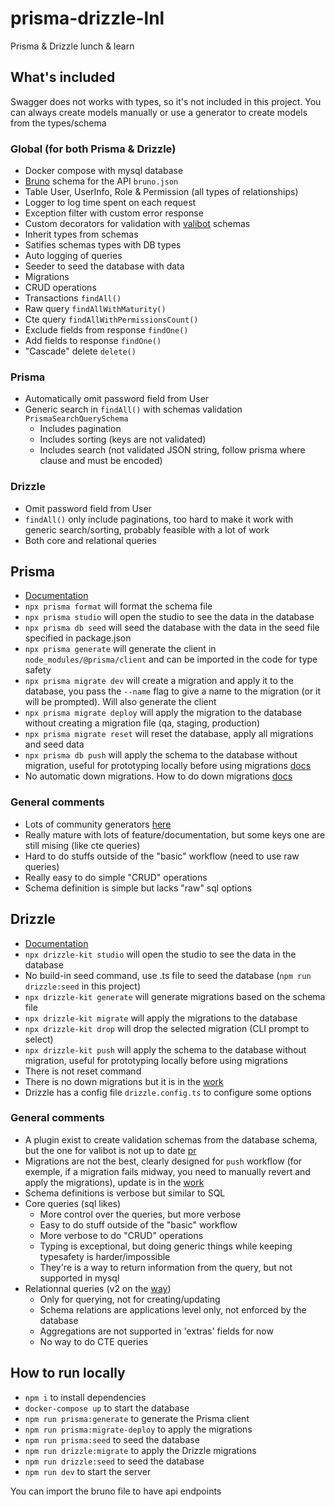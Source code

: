 # prisma-drizzle-lnl

Prisma &amp; Drizzle lunch &amp; learn

## What's included

Swagger does not works with types, so it's not included in this project. You can always create models manually or use a generator to create models from the types/schema

### Global (for both Prisma & Drizzle)

- Docker compose with mysql database
- [Bruno](https://www.usebruno.com/) schema for the API `bruno.json`
- Table User, UserInfo, Role & Permission (all types of relationships)
- Logger to log time spent on each request
- Exception filter with custom error response
- Custom decorators for validation with [valibot](https://valibot.dev/) schemas
- Inherit types from schemas
- Satifies schemas types with DB types
- Auto logging of queries
- Seeder to seed the database with data
- Migrations
- CRUD operations
- Transactions `findAll()`
- Raw query `findAllWithMaturity()`
- Cte query `findAllWithPermissionsCount()`
- Exclude fields from response `findOne()`
- Add fields to response `findOne()`
- "Cascade" delete `delete()`

### Prisma

- Automatically omit password field from User
- Generic search in `findAll()` with schemas validation `PrismaSearchQuerySchema`
  - Includes pagination
  - Includes sorting (keys are not validated)
  - Includes search (not validated JSON string, follow prisma where clause and must be encoded)

### Drizzle

- Omit password field from User
- `findAll()` only include paginations, too hard to make it work with generic search/sorting, probably feasible with a lot of work
- Both core and relational queries

## Prisma

- [Documentation](https://www.prisma.io/docs/)
- `npx prisma format` will format the schema file
- `npx prisma studio` will open the studio to see the data in the database
- `npx prisma db seed` will seed the database with the data in the seed file specified in package.json
- `npx prisma generate` will generate the client in `node_modules/@prisma/client` and can be imported in the code for type safety
- `npx prisma migrate dev` will create a migration and apply it to the database, you pass the `--name` flag to give a name to the migration (or it will be prompted). Will also generate the client
- `npx prisma migrate deploy` will apply the migration to the database without creating a migration file (qa, staging, production)
- `npx prisma migrate reset` will reset the database, apply all migrations and seed data
- `npx prisma db push` will apply the schema to the database without migration, useful for prototyping locally before using migrations [docs](https://www.prisma.io/docs/orm/prisma-migrate/workflows/prototyping-your-schema)
- No automatic down migrations. How to do down migrations [docs](https://www.prisma.io/docs/orm/prisma-migrate/workflows/generating-down-migrations)

### General comments

- Lots of community generators [here](https://www.prisma.io/docs/orm/prisma-schema/overview/generators#community-generators)
- Really mature with lots of feature/documentation, but some keys one are still mising (like cte queries)
- Hard to do stuffs outside of the "basic" workflow (need to use raw queries)
- Really easy to do simple "CRUD" operations
- Schema definition is simple but lacks "raw" sql options

## Drizzle

- [Documentation](https://orm.drizzle.team/docs/overview)
- `npx drizzle-kit studio` will open the studio to see the data in the database
- No build-in seed command, use .ts file to seed the database (`npm run drizzle:seed` in this project)
- `npx drizzle-kit generate` will generate migrations based on the schema file
- `npx drizzle-kit migrate` will apply the migrations to the database
- `npx drizzle-kit drop` will drop the selected migration (CLI prompt to select)
- `npx drizzle-kit push` will apply the schema to the database without migration, useful for prototyping locally before using migrations
- There is not reset command
- There is no down migrations but it is in the [work](https://github.com/drizzle-team/drizzle-orm/issues/2352)
- Drizzle has a config file `drizzle.config.ts` to configure some options

### General comments

- A plugin exist to create validation schemas from the database schema, but the one for valibot is not up to date [pr](https://github.com/drizzle-team/drizzle-orm/pull/2481)
- Migrations are not the best, clearly designed for `push` workflow (for exemple, if a migration fails midway, you need to manually revert and apply the migrations), update is in the [work](https://github.com/drizzle-team/drizzle-orm/discussions/2624)
- Schema definitions is verbose but similar to SQL
- Core queries (sql likes)
  - More control over the queries, but more verbose
  - Easy to do stuff outside of the "basic" workflow
  - More verbose to do "CRUD" operations
  - Typing is exceptional, but doing generic things while keeping typesafety is harder/impossible
  - They're is a way to return information from the query, but not supported in mysql
- Relationnal queries (v2 on the [way](https://github.com/drizzle-team/drizzle-orm/discussions/2316))
  - Only for querying, not for creating/updating
  - Schema relations are applications level only, not enforced by the database
  - Aggregations are not supported in 'extras' fields for now
  - No way to do CTE queries

## How to run locally

- `npm i` to install dependencies
- `docker-compose up` to start the database
- `npm run prisma:generate` to generate the Prisma client
- `npm run prisma:migrate-deploy` to apply the migrations
- `npm run prisma:seed` to seed the database
- `npm run drizzle:migrate` to apply the Drizzle migrations
- `npm run drizzle:seed` to seed the database
- `npm run dev` to start the server

You can import the bruno file to have api endpoints
